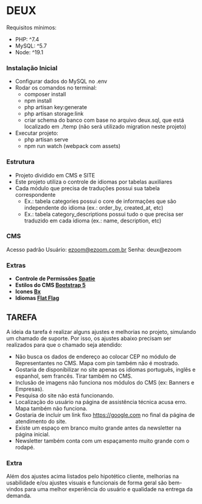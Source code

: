 # DEUX

Requisitos mínimos:
- PHP: ^7.4
- MySQL: ^5.7
- Node: ^19.1

### Instalação Inicial

- Configurar dados do MySQL no .env
- Rodar os comandos no terminal:
  - composer install
  - npm install
  - php artisan key:generate
  - php artisan storage:link
  - criar schema do banco com base no arquivo deux.sql, que está localizado em ./temp (não será utilizado migration neste projeto)
- Executar projeto:
  - php artisan serve
  - npm run watch (webpack com assets)
  
### Estrutura
- Projeto dividido em CMS e SITE
- Este projeto utiliza o controle de idiomas por tabelas auxiliares
- Cada módulo que precisa de traduções possui sua tabela correspondente
  - Ex.: tabela categories possui o core de informações que são independente do idioma (ex.: order_by, created_at, etc)
  - Ex.: tabela category_descriptions possui tudo o que precisa ser traduzido em cada idioma (ex.: name, description, etc)

### CMS

Acesso padrão
Usuário: ezoom@ezoom.com.br
Senha: deux@ezoom

### Extras

- **Controle de Permissões [Spatie](https://spatie.be/docs/laravel-permission/v4)**
- **Estilos do CMS [Bootstrap 5](https://getbootstrap.com/docs/5.0/getting-started/introduction/)**
- **Icones [Bx](https://boxicons.com/)**
- **Idiomas [Flat Flag](https://www.iconfinder.com/iconsets/195-flat-flag-psd-icons)**

## TAREFA

A ideia da tarefa é realizar alguns ajustes e melhorias no projeto, simulando um chamado de suporte. Por isso, os ajustes abaixo precisam ser realizados para que o chamado seja atendido:

- Não busca os dados de endereço ao colocar CEP no módulo de Representantes no CMS. Mapa com pin também não é mostrado.
- Gostaria de disponibilizar no site apenas os idiomas português, inglês e espanhol, sem francês. Tirar também no CMS.
- Inclusão de imagens não funciona nos módulos do CMS (ex: Banners e Empresas).
- Pesquisa do site não está funcionando.
- Localização do usuário na página de assistência técnica acusa erro. Mapa também não funciona.
- Gostaria de incluir um link fixo <https://google.com> no final da página de atendimento do site.
- Existe um espaço em branco muito grande antes da newsletter na página inicial.
- Newsletter também conta com um espaçamento muito grande com o rodapé.

### Extra

Além dos ajustes acima listados pelo hipotético cliente, melhorias na usabilidade e/ou ajustes visuais e funcionais de forma geral são bem-vindos para uma melhor experiência do usuário e qualidade na entrega da demanda.
